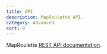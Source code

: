 ```yaml
---
title: API
description: MapRoulette API.
category: Advanced
sort: 0
---
```


MapRoulette [REST API documentation](https://maproulette.org/docs/swagger-ui/index.html?url=/assets/swagger.json&docExpansion=none).
